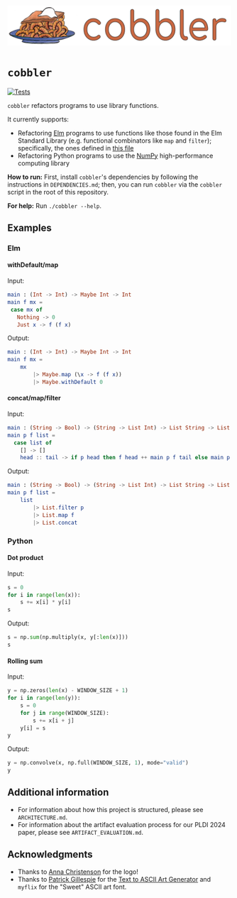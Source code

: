 <div align="center">
  <img src="banner.png" alt="cobbler">
</div>

# `cobbler`

[![Tests](https://github.com/justinlubin/component-based-refactoring/actions/workflows/workflow.yml/badge.svg)](https://github.com/justinlubin/component-based-refactoring/actions/workflows/workflow.yml)

`cobbler` refactors programs to use library functions.

It currently supports:

- Refactoring [Elm](https://elm-lang.org/) programs to use functions like those
  found in the Elm Standard Library (e.g. functional combinators like `map` and
  `filter`); specifically, the ones defined in [this file](backend/bin/Stdlib.elm)
- Refactoring Python programs to use the [NumPy](https://numpy.org/)
  high-performance computing library

**How to run:** First, install `cobbler`'s dependencies by following the
instructions in `DEPENDENCIES.md`; then, you can run `cobbler` via the `cobbler`
script in the root of this repository.

**For help:** Run `./cobbler --help`.

## Examples

### Elm

#### withDefault/map

Input:

```elm
main : (Int -> Int) -> Maybe Int -> Int
main f mx =
 case mx of
   Nothing -> 0
   Just x -> f (f x)
```

Output:

```elm
main : (Int -> Int) -> Maybe Int -> Int
main f mx =
    mx
        |> Maybe.map (\x -> f (f x))
        |> Maybe.withDefault 0
```

#### concat/map/filter

Input:

```elm
main : (String -> Bool) -> (String -> List Int) -> List String -> List Int
main p f list =
  case list of
    [] -> []
    head :: tail -> if p head then f head ++ main p f tail else main p f tail
```

Output:

```elm
main : (String -> Bool) -> (String -> List Int) -> List String -> List Int
main p f list =
    list
        |> List.filter p
        |> List.map f
        |> List.concat
```

### Python

#### Dot product

Input:

```python
s = 0
for i in range(len(x)):
    s += x[i] * y[i]
s
```

Output:

```python
s = np.sum(np.multiply(x, y[:len(x)]))
s
```

#### Rolling sum

Input:

```python
y = np.zeros(len(x) - WINDOW_SIZE + 1)
for i in range(len(y)):
    s = 0
    for j in range(WINDOW_SIZE):
        s += x[i + j]
    y[i] = s
y
```

Output:

```python
y = np.convolve(x, np.full(WINDOW_SIZE, 1), mode="valid")
y
```

## Additional information

- For information about how this project is structured, please see
`ARCHITECTURE.md`.
- For information about the artifact evaluation process for our PLDI 2024 paper,
please see `ARTIFACT_EVALUATION.md`.

## Acknowledgments

- Thanks to [Anna
    Christenson](https://www.linkedin.com/in/anna-christenson-a51a08213/) for the logo!
- Thanks to
  [Patrick Gillespie](http://patorjk.com/)
  for the
  [Text to ASCII Art Generator](http://patorjk.com/software/taag)
  and `myflix` for the "Sweet" ASCII art font.
